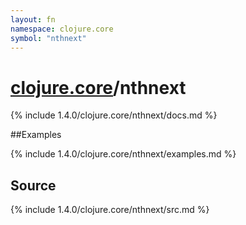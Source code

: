 ```yaml
---
layout: fn
namespace: clojure.core
symbol: "nthnext"
---
```


# [clojure.core](../)/nthnext

{% include 1.4.0/clojure.core/nthnext/docs.md %}

##Examples

{% include 1.4.0/clojure.core/nthnext/examples.md %}
## Source
{% include 1.4.0/clojure.core/nthnext/src.md %}

